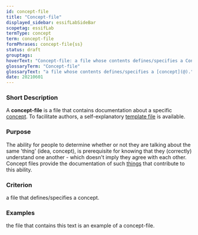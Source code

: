 ```yaml
---
id: concept-file
title: "Concept-file"
displayed_sidebar: essifLabSideBar
scopetag: essifLab
termType: concept
term: concept-file
formPhrases: concept-file{ss}
status: draft
grouptags:
hoverText: "Concept-file: a file whose contents defines/specifies a Concept."
glossaryTerm: "Concept-file"
glossaryText: "a file whose contents defines/specifies a [concept](@)."
date: 20210601
---
```


### Short Description

A **concept-file** is a file that contains documentation about a specific [concept](@). To facilitate authors, a self-explanatory [template file](/tev1/concept-file.md) is available.

### Purpose

The ability for people to determine whether or not they are talking about the same 'thing' (idea, concept), is prerequisite for knowing that they (correctly) understand one another - which doesn't imply they agree with each other. Concept files provide the documentation of such [things](concept@) that contribute to this ability.

### Criterion

a file that defines/specifies a concept.

### Examples

the file that contains this text is an example of a concept-file.
